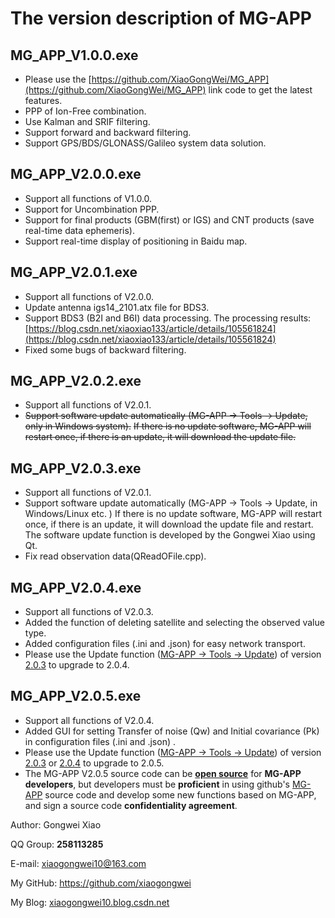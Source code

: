# The version description of MG-APP 

## MG_APP_V1.0.0.exe

- Please use the [https://github.com/XiaoGongWei/MG_APP](https://github.com/XiaoGongWei/MG_APP) link code to get the latest features.
- PPP of Ion-Free combination.
- Use Kalman and SRIF filtering.
- Support forward and backward filtering.
- Support GPS/BDS/GLONASS/Galileo system data solution.
## MG_APP_V2.0.0.exe

- Support all functions of V1.0.0.
- Support for Uncombination PPP.
- Support for final products (GBM(first) or IGS) and CNT products (save real-time data ephemeris). 
- Support real-time display of positioning in Baidu map.

## MG_APP_V2.0.1.exe

- Support all functions of V2.0.0.
- Update antenna igs14_2101.atx file for BDS3.
- Support BDS3 (B2I and B6I) data processing. The processing results:    [https://blog.csdn.net/xiaoxiao133/article/details/105561824](https://blog.csdn.net/xiaoxiao133/article/details/105561824)
- Fixed some bugs of backward filtering.

## MG_APP_V2.0.2.exe

- Support all functions of V2.0.1.
- ~~Support software update automatically (MG-APP -> Tools -> Update, only in Windows system).~~
  ~~If there is no update software, MG-APP will restart once, if there is an update, it will download the  update file.~~

## MG_APP_V2.0.3.exe

- Support all functions of V2.0.1.
- Support software update automatically (MG-APP -> Tools -> Update, in Windows/Linux etc. )
  If there is no update software, MG-APP will restart once, if there is an update, it will download the  update file and restart.
  The software update function is developed by the Gongwei Xiao using Qt.
- Fix read observation data(QReadOFile.cpp).

## MG_APP_V2.0.4.exe

- Support all functions of V2.0.3.
- Added the function of deleting satellite and selecting the observed value type.
- Added configuration files (.ini and .json) for easy network transport.
- Please use the Update function (<u>MG-APP -> Tools -> Update</u>) of version <u>2.0.3</u> to upgrade to 2.0.4.

## MG_APP_V2.0.5.exe

- Support all functions of V2.0.4.
- Added GUI for setting Transfer of noise (Qw) and Initial covariance (Pk) in configuration files (.ini and .json) .
- Please use the Update function (<u>MG-APP -> Tools -> Update</u>) of version <u>2.0.3</u>  or  <u>2.0.4</u> to upgrade to 2.0.5.
- The MG-APP V2.0.5 source code can be **<u>open source</u>** for **MG-APP developers**, but developers must be **proficient** in using github's [MG-APP](https://github.com/XiaoGongWei/MG_APP) source code and develop some new functions based on MG-APP, and sign a source code **confidentiality agreement**.

Author: Gongwei Xiao

 QQ Group: **258113285**

 E-mail: [xiaogongwei10@163.com](xiaogongwei10@163.com)

 My GitHub: https://github.com/xiaogongwei

 My Blog: [xiaogongwei10.blog.csdn.net](xiaogongwei10.blog.csdn.net)